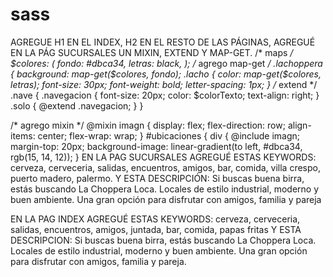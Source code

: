 # sass

AGREGUE H1 EN EL INDEX,
H2 EN EL RESTO DE LAS PÁGINAS,
AGREGUÉ EN LA PÁG SUCURSALES UN MIXIN, EXTEND Y MAP-GET.
/* maps */
$colores: (
fondo: #dbca34,
letras: black,
);
/* agrego map-get */
.lachoppera {
	background: map-get($colores, fondo);
	.lacho {
		color: map-get($colores, letras);
		font-size: 30px;
		font-weight: bold;
		letter-spacing: 1px;
	}
	/* extend */
	.nave {
		.navegacion {
			font-size: 20px;
			color: $colorTexto;
			text-align: right;
		}
		.solo {
			@extend .navegacion;
		}
	}
  
  /* agrego mixin */
@mixin imagn {
	display: flex;
	flex-direction: row;
	align-items: center;
	flex-wrap: wrap;
}
#ubicaciones {
	div {
		@include imagn;
		margin-top: 20px;
		background-image: linear-gradient(to left, #dbca34, rgb(15, 14, 12));
	}
EN LA PAG SUCURSALES AGREGUÉ ESTAS KEYWORDS: cerveza, cerveceria, salidas, encuentros, amigos, bar, comida, villa crespo, puerto madero, palermo. Y ESTA DESCRIPCIÓN: Si buscas buena birra, estás buscando La Choppera Loca. Locales de estilo industrial, moderno y buen ambiente. Una gran opción para disfrutar con amigos, familia y pareja

EN LA PAG INDEX AGREGUÉ ESTAS KEYWORDS: cerveza, cerveceria, salidas, encuentros, amigos, juntada, bar, comida, papas fritas
Y ESTA DESCRIPCION: Si buscas buena birra, estás buscando La Choppera Loca. Locales de estilo industrial, moderno y buen ambiente. Una gran opción para disfrutar con amigos, familia y pareja.
